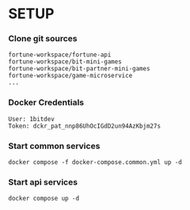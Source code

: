 # SETUP

### Clone git sources
```
fortune-workspace/fortune-api
fortune-workspace/bit-mini-games
fortune-workspace/bit-partner-mini-games
fortune-workspace/game-microservice
...
```

### Docker Credentials
```
User: 1bitdev
Token: dckr_pat_nnp86UhOcIGdD2un94AzKbjm27s
```

### Start common services
```shell
docker compose -f docker-compose.common.yml up -d
```

### Start api services
```shell
docker compose up -d
```
